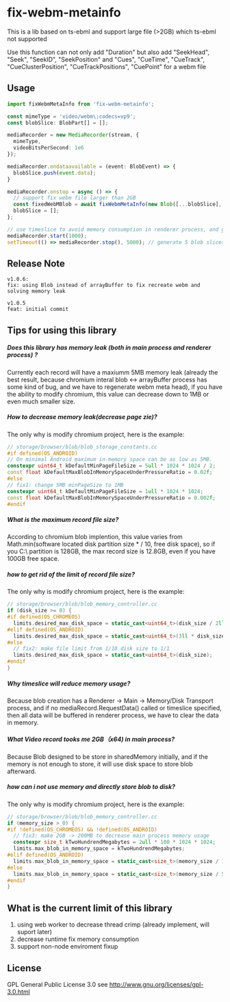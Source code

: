# fix-webm-metainfo

This is a lib based on ts-ebml and support large file (>2GB) which ts-ebml not supported

Use this function can not only add "Duration" but also add "SeekHead", "Seek", "SeekID", "SeekPosition" and "Cues", "CueTime", "CueTrack", "CueClusterPosition", "CueTrackPositions", "CuePoint" for a webm file
## Usage

```typescript
import fixWebmMetaInfo from 'fix-webm-metainfo';

const mimeType = 'video/webm\;codecs=vp9';
const blobSlice: BlobPart[] = [];

mediaRecorder = new MediaRecorder(stream, {
  mimeType,
  videoBitsPerSecond: 1e6
});

mediaRecorder.ondataavailable = (event: BlobEvent) => {
  blobSlice.push(event.data);
}

mediaRecorder.onstop = async () => {
  // support fix webm file larger than 2GB
  const fixedWebMBlob = await fixWebmMetaInfo(new Blob([...blobSlice], { type: mimeType }));
  blobSlice = [];
};

// use timeslice to avoid memory consumption in renderer process, and generate blob size each second
mediaRecorder.start(1000);
setTimeout(() => mediaRecorder.stop(), 5000); // generate 5 blob slices

```

## Release Note

```
v1.0.6:
fix: using Blob instead of arrayBuffer to fix recreate webm and solving memory leak

v1.0.5
feat: initial commit
```

## Tips for using this library

##### Does this library has memory leak (both in main process and renderer process) ?

Currently each record will have a maxiumm 5MB memory leak (already the best result, because chromium interal blob <-> arrayBuffer process has some kind of bug, and we have to regenerate webm meta head), if you have the ability to modify chromium, this value can decrease down to  1MB or even much smaller size.

##### How to decrease memory leak(decrease page zie)?

The only why is modify chromium project, here is the example:

```c++
// storage/browser/blob/blob_storage_constants.cc
#if defined(OS_ANDROID)
// On minimal Android maximum in-memory space can be as low as 5MB.
constexpr uint64_t kDefaultMinPageFileSize = 5ull * 1024 * 1024 / 2;
const float kDefaultMaxBlobInMemorySpaceUnderPressureRatio = 0.02f;
#else
// fix1: change 5MB minPageSize to 1MB
constexpr uint64_t kDefaultMinPageFileSize = 1ull * 1024 * 1024;
const float kDefaultMaxBlobInMemorySpaceUnderPressureRatio = 0.002f;
#endif
```

##### What is the maximum record file size?

According to chromium blob implention, this value varies from Math.min(software located disk partition size * / 10, free disk space), so if you C:\ partition is 128GB, the max record size is 12.8GB, even if you have 100GB free space.

##### how to get rid of the limit of record file size?

The only why is modify chromium project, here is the example:

```c++
// storage/browser/blob/blob_memory_controller.cc
if (disk_size >= 0) {
#if defined(OS_CHROMEOS)
  limits.desired_max_disk_space = static_cast<uint64_t>(disk_size / 2ll);
#elif defined(OS_ANDROID)
  limits.desired_max_disk_space = static_cast<uint64_t>(3ll * disk_size / 50);
#else
  // fix2: make file limit from 1/10 disk size to 1/1
  limits.desired_max_disk_space = static_cast<uint64_t>(disk_size);
#endif
}
```

##### Why timeslice will reduce memory usage?

Because blob creation has a Renderer -> Main -> Memory/Disk Transport process, and if no mediaRecord.RequestData() called or timeslice specified, then all data will be buffered in renderer process, we have to clear the data in memory.

##### What Video record tooks me 2GB（x64) in main process?

Because Blob designed to be store in sharedMemory initially, and if the memory is not enough to store, it will use disk space to store blob afterward.

##### how can i not use memory and directly store blob to disk?

The only why is modify chromium project, here is the example:

```c++
// storage/browser/blob/blob_memory_controller.cc
if (memory_size > 0) {
#if !defined(OS_CHROMEOS) && !defined(OS_ANDROID)
  // fix3: make 2GB -> 200MB to decrease main process memory usage
  constexpr size_t kTwoHundrendMegabytes = 2ull * 100 * 1024 * 1024;
  limits.max_blob_in_memory_space = kTwoHundrendMegabytes;
#elif defined(OS_ANDROID)
  limits.max_blob_in_memory_space = static_cast<size_t>(memory_size / 100ll);
#else
  limits.max_blob_in_memory_space = static_cast<size_t>(memory_size / 5ll);
#endif
}
```

## What is the current limit of this library
1. using web worker to decrease thread crimp (already implement, will suport later)
2. decrease runtime fix memory consumption
3. support non-node enviroment fixup

## License

GPL General Public License 3.0 see http://www.gnu.org/licenses/gpl-3.0.html